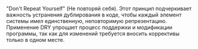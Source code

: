 "Don't Repeat Yourself" (Не повторяй себя). Этот принцип подчеркивает важность устранения дублирования в коде, чтобы каждый элемент системы имел единственную, неповторимую репрезентацию. Применение DRY упрощает процесс поддержки и модификации программы, так как для изменений требуется вносить коррективы только в одном месте.